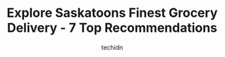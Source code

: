 ---
layout: ampstory
image: https://i0.wp.com/www.auto.or.id/wp-content/uploads/2023/06/safeway-university-heights-0-saskatoon-1686324717.jpeg?resize=640,853
author: techidn
featured: false
description: Saskatoon, Saskatchewan, Canada is a haven for Grocery Delivery enthusiasts, boasting an impressive array of 7 top-notch establishments. Whether youre a seasoned connoisseur or simply curio
title: Explore Saskatoons Finest Grocery Delivery - 7 Top Recommendations
cover:
   title: Explore Saskatoons Finest Grocery Delivery - 7 Top Recommendations
   subtitle: AUTO.OR.ID
   background: https://www.auto.or.id/wp-content/uploads/2023/06/safeway-university-heights-0-saskatoon-1686324717.jpeg

pages: 
 - layout: thirds
   top: <h1>#1 Sobeys - Preston Crossing</h1>
   bottom: "<p>Today was the grand reopening and the store went all out.  I was greeted by managers and given a $10 gift card.  That was a fantastic way to be greeted!!  The bakery had </p>"
   background: https://www.auto.or.id/wp-content/uploads/2023/06/safeway-university-heights-1-saskatoon-1686324718.jpeg
   backgroundblur: true
 - layout: thirds
   top: <h1>#2 Sobeys - Varsity Common</h1>
   bottom: "<p>1550 8 St E, Saskatoon, SK S7H 0T3, Canada</p>"
   background: https://www.auto.or.id/wp-content/uploads/2023/06/safeway-university-heights-2-saskatoon-1686324719.jpeg
   cta:
      link: https://www.auto.or.id/explore-saskatoons-finest-grocery-delivery-7-top-recommendations/
      text: Explore Saskatoons Finest Grocery Delivery - 7 Top Recommendations
 - layout: thirds
   top: <h1>#3 Safeway Lawson Heights</h1>
   bottom: "<p>134 Primrose Dr #1, Saskatoon, SK S7K 5S6, Canada</p>"
   background: https://images.unsplash.com/photo-1576933875027-3314e0a79702?ixlib=rb-4.0.3&ixid=MnwxMjA3fDB8MHxwaG90by1wYWdlfHx8fGVufDB8fHx8&auto=format&fit=crop&w=640&h=853&q=80
   cta:
      link: https://www.auto.or.id/explore-saskatoons-finest-grocery-delivery-7-top-recommendations/
      text: Explore Saskatoons Finest Grocery Delivery - 7 Top Recommendations
 - layout: thirds
   top: <h1>#4 Save-On-Foods</h1>
   bottom: "<p>1503 8 St E #20, Saskatoon, SK S7H 0T2, Canada</p>"
   background: https://images.unsplash.com/photo-1551557479-80682eb12a86?ixlib=rb-4.0.3&ixid=MnwxMjA3fDB8MHxwaG90by1wYWdlfHx8fGVufDB8fHx8&auto=format&fit=crop&w=640&h=853&q=80
   cta:
      link: https://www.auto.or.id/explore-saskatoons-finest-grocery-delivery-7-top-recommendations/
      text: Explore Saskatoons Finest Grocery Delivery - 7 Top Recommendations
 - layout: thirds
   top: <h1>#5 Dennis Your Independent Grocer</h1>
   bottom: "<p>315 Herold Rd, Saskatoon, SK S7V 1J7, Canada</p>"
   background: https://images.unsplash.com/photo-1529589438034-00c0e7a6452f?ixlib=rb-4.0.3&ixid=MnwxMjA3fDB8MHxwaG90by1wYWdlfHx8fGVufDB8fHx8&auto=format&fit=crop&w=640&h=853&q=80
   cta:
      link: https://www.auto.or.id/explore-saskatoons-finest-grocery-delivery-7-top-recommendations/
      text: Explore Saskatoons Finest Grocery Delivery - 7 Top Recommendations
 - layout: thirds
   top: <h1>#6 Save-On-Foods</h1>
   bottom: "<p>126 Kensington Blvd, Saskatoon, SK S7L 6V7, Canada</p>"
   background: https://images.unsplash.com/photo-1618156903850-a0277427c567?ixlib=rb-4.0.3&ixid=MnwxMjA3fDB8MHxwaG90by1wYWdlfHx8fGVufDB8fHx8&auto=format&fit=crop&w=640&h=853&q=80
   cta:
      link: https://www.auto.or.id/explore-saskatoons-finest-grocery-delivery-7-top-recommendations/
      text: Explore Saskatoons Finest Grocery Delivery - 7 Top Recommendations
 - layout: thirds
   top: <h1>#7 Safeway University Heights</h1>
   bottom: "<p>1860 McOrmond Dr, Saskatoon, SK S7S 0A5, Canada</p>"
   background: https://images.unsplash.com/photo-1619843810550-d7ba538ea44f?ixlib=rb-4.0.3&ixid=MnwxMjA3fDB8MHxwaG90by1wYWdlfHx8fGVufDB8fHx8&auto=format&fit=crop&w=640&h=853&q=80
   cta:
      link: https://www.auto.or.id/explore-saskatoons-finest-grocery-delivery-7-top-recommendations/
      text: Explore Saskatoons Finest Grocery Delivery - 7 Top Recommendations
 - layout: thirds
   middle: Continue reading...
   background: https://images.unsplash.com/photo-1618863099278-75222d755814?ixlib=rb-4.0.3&ixid=MnwxMjA3fDB8MHxwaG90by1wYWdlfHx8fGVufDB8fHx8&auto=format&fit=crop&w=640&h=853&q=80
   cta:
      link: https://www.auto.or.id/explore-saskatoons-finest-grocery-delivery-7-top-recommendations/
      text: Explore Saskatoons Finest Grocery Delivery - 7 Top Recommendations

---